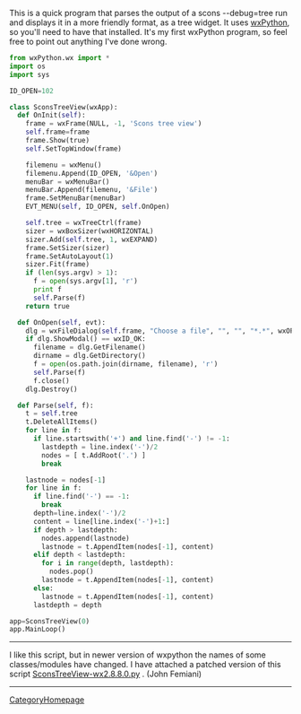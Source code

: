 
This is a quick program that parses the output of a scons --debug=tree run and displays it in a more friendly format, as a tree widget. It uses [wxPython](http://www.wxpython.org/), so you'll need to have that installed. It's my first wxPython program, so feel free to point out anything I've done wrong. 


```python
from wxPython.wx import *
import os
import sys

ID_OPEN=102

class SconsTreeView(wxApp):
  def OnInit(self):
    frame = wxFrame(NULL, -1, 'Scons tree view')
    self.frame=frame
    frame.Show(true)
    self.SetTopWindow(frame)

    filemenu = wxMenu()
    filemenu.Append(ID_OPEN, '&Open')
    menuBar = wxMenuBar()
    menuBar.Append(filemenu, '&File')
    frame.SetMenuBar(menuBar)
    EVT_MENU(self, ID_OPEN, self.OnOpen)

    self.tree = wxTreeCtrl(frame)
    sizer = wxBoxSizer(wxHORIZONTAL)
    sizer.Add(self.tree, 1, wxEXPAND)
    frame.SetSizer(sizer)
    frame.SetAutoLayout(1)
    sizer.Fit(frame)
    if (len(sys.argv) > 1):
      f = open(sys.argv[1], 'r')
      print f
      self.Parse(f)
    return true

  def OnOpen(self, evt):
    dlg = wxFileDialog(self.frame, "Choose a file", "", "", "*.*", wxOPEN)
    if dlg.ShowModal() == wxID_OK:
      filename = dlg.GetFilename()
      dirname = dlg.GetDirectory()
      f = open(os.path.join(dirname, filename), 'r')
      self.Parse(f)
      f.close()
    dlg.Destroy()

  def Parse(self, f):
    t = self.tree
    t.DeleteAllItems()
    for line in f:
      if line.startswith('+') and line.find('-') != -1:
        lastdepth = line.index('-')/2
        nodes = [ t.AddRoot('.') ]
        break

    lastnode = nodes[-1]
    for line in f:
      if line.find('-') == -1:
        break
      depth=line.index('-')/2
      content = line[line.index('-')+1:]
      if depth > lastdepth:
        nodes.append(lastnode)
        lastnode = t.AppendItem(nodes[-1], content)
      elif depth < lastdepth:
        for i in range(depth, lastdepth):
          nodes.pop()
        lastnode = t.AppendItem(nodes[-1], content)
      else:
        lastnode = t.AppendItem(nodes[-1], content)
      lastdepth = depth

app=SconsTreeView(0)
app.MainLoop()

```


---

 I like this script, but in newer version of wxpython the names of some classes/modules have changed. I have attached a patched version of this script  [SconsTreeView-wx2.8.8.0.py](SconsTreeView-wx2.8.8.0.py) . (John Femiani) 



---

 [CategoryHomepage](CategoryHomepage) 
